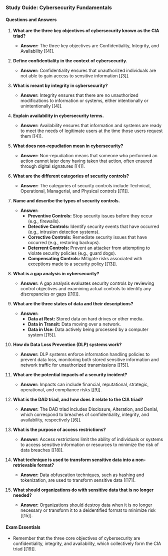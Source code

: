 
### Study Guide: Cybersecurity Fundamentals

#### Questions and Answers

1. **What are the three key objectives of cybersecurity known as the CIA triad?**
   - **Answer:** The three key objectives are Confidentiality, Integrity, and Availability [[4]].

2. **Define confidentiality in the context of cybersecurity.**
   - **Answer:** Confidentiality ensures that unauthorized individuals are not able to gain access to sensitive information [[3]].

3. **What is meant by integrity in cybersecurity?**
   - **Answer:** Integrity ensures that there are no unauthorized modifications to information or systems, either intentionally or unintentionally [[4]].

4. **Explain availability in cybersecurity terms.**
   - **Answer:** Availability ensures that information and systems are ready to meet the needs of legitimate users at the time those users request them [[4]].

5. **What does non-repudiation mean in cybersecurity?**
   - **Answer:** Non-repudiation means that someone who performed an action cannot later deny having taken that action, often ensured through digital signatures [[4]].

6. **What are the different categories of security controls?**
   - **Answer:** The categories of security controls include Technical, Operational, Managerial, and Physical controls [[11]].

7. **Name and describe the types of security controls.**
   - **Answer:**
     - **Preventive Controls:** Stop security issues before they occur (e.g., firewalls).
     - **Detective Controls:** Identify security events that have occurred (e.g., intrusion detection systems).
     - **Corrective Controls:** Remediate security issues that have occurred (e.g., restoring backups).
     - **Deterrent Controls:** Prevent an attacker from attempting to violate security policies (e.g., guard dogs).
     - **Compensating Controls:** Mitigate risks associated with exceptions made to a security policy [[13]].

8. **What is a gap analysis in cybersecurity?**
   - **Answer:** A gap analysis evaluates security controls by reviewing control objectives and examining actual controls to identify any discrepancies or gaps [[10]].

9. **What are the three states of data and their descriptions?**
   - **Answer:**
     - **Data at Rest:** Stored data on hard drives or other media.
     - **Data in Transit:** Data moving over a network.
     - **Data in Use:** Data actively being processed by a computer system [[15]].

10. **How do Data Loss Prevention (DLP) systems work?**
    - **Answer:** DLP systems enforce information handling policies to prevent data loss, monitoring both stored sensitive information and network traffic for unauthorized transmissions [[15]].

11. **What are the potential impacts of a security incident?**
    - **Answer:** Impacts can include financial, reputational, strategic, operational, and compliance risks [[9]].

12. **What is the DAD triad, and how does it relate to the CIA triad?**
    - **Answer:** The DAD triad includes Disclosure, Alteration, and Denial, which correspond to breaches of confidentiality, integrity, and availability, respectively [[6]].

13. **What is the purpose of access restrictions?**
    - **Answer:** Access restrictions limit the ability of individuals or systems to access sensitive information or resources to minimize the risk of data breaches [[18]].

14. **What technique is used to transform sensitive data into a non-retrievable format?**
    - **Answer:** Data obfuscation techniques, such as hashing and tokenization, are used to transform sensitive data [[17]].

15. **What should organizations do with sensitive data that is no longer needed?**
    - **Answer:** Organizations should destroy data when it is no longer necessary or transform it to a deidentified format to minimize risk [[15]].

#### Exam Essentials
- Remember that the three core objectives of cybersecurity are confidentiality, integrity, and availability, which collectively form the CIA triad [[19]].

